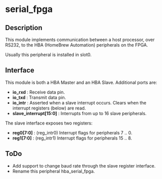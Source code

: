 # serial_fpga

## Description

This module implements communication between a host
processor, over RS232, to the HBA (HomeBrew Automation)
peripherals on the FPGA.

Usually this peripheral is installed in slot0.

## Interface

This module is both a HBA Master and an HBA Slave.
Additional ports are:
* __io_rxd__ : Receive data pin.
* __io_txd__ : Transmit data pin.
* __io_intr__ : Asserted when a slave interrupt occurs.  Clears when
the interrupt registers (below) are read.
* __slave_interrupt[15:0]__ : Interrupts from up to 16 slave peripherals.

The slave interface exposes two registers:

* __reg0[7:0]__ : (reg_intr0) Interrupt flags for peripherals 7 .. 0.
* __reg1[7:0]__ : (reg_intr1) Interrupt flags for peripherals 15 .. 8.

## ToDo

* Add support to change baud rate through the slave register interface.
* Rename this peripheral hba_serial_fpga.

